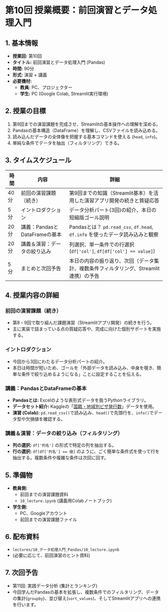 # 第10回 授業概要：前回演習とデータ処理入門

## 1. 基本情報
- **授業回:** 第10回
- **タイトル:** 前回演習とデータ処理入門 (Pandas)
- **時間:** 90分
- **形式:** 演習 + 講義
- **必要機材:**
    - **教員:** PC、プロジェクター
    - **学生:** PC (Google Colab, Streamlit実行環境)

## 2. 授業の目標
1. 第9回までの演習課題を完成させ、Streamlitの基本操作への理解を深める。
2. Pandasの基本構造（DataFrame）を理解し、CSVファイルを読み込める。
3. 読み込んだデータの全体像を把握する基本コマンドを使える (`head`, `info`)。
4. 単純な条件でデータを抽出（フィルタリング）できる。

## 3. タイムスケジュール
| 時間 | 内容 | 詳細 |
| --- | --- | --- |
| 40分 | 前回の演習課題（続き） | 第9回までの知識（Streamlit基本）を活用した演習アプリ開発の続きと質疑応答 |
| 5分 | イントロダクション | データ分析パート(3回)の紹介、本日の短縮版ゴール説明 |
| 20分 | 講義：PandasとDataFrameの基本 | Pandasとは？ `pd.read_csv`, `df.head`, `df.info` を使ったデータ読み込みと観察 |
| 20分 | 講義＆演習：データの絞り込み | 列選択、単一条件での行選択 (`df['col']`, `df[df['col'] == value]`) |
| 5分 | まとめと次回予告 | 本日の内容の振り返り、次回（データ集計、複数条件フィルタリング、Streamlit連携）の予告 |

## 4. 授業内容の詳細

### 前回の演習課題（続き）
- 第8・9回で取り組んだ課題演習（Streamlitアプリ開発）の続きを行う。
- 主に実装で詰まっている点の質疑応答や、完成に向けた個別サポートを実施する。

### イントロダクション
- 今回から3回にわたるデータ分析パートの紹介。
- 本日は時間が短いため、ゴールを「外部データを読み込み、中身を覗き、簡単な条件で絞り込めるようになる」ことに設定することを伝える。

### 講義：PandasとDataFrameの基本
- **Pandasとは:** Excelのような表形式データを扱うPythonライブラリ。
- **データセット紹介:** Kaggleの「[国籍・地域別ビザ発行数](https://www.kaggle.com/datasets/yutodennou/visa-issuance-by-nationality-and-region-in-japan)」データを使用。
- **演習 (Colab):** `pd.read_csv()`で読み込み、`head()`で先頭行を、`info()`でデータ型や欠損値を確認する。

### 講義＆演習：データの絞り込み（フィルタリング）
- **列の選択:** `df['列名']` の形式で特定の列を抽出する。
- **行の選択:** `df[df['列名'] == 値]` のように、ごく簡単な条件式を使って行を抽出する。複数条件や複雑な条件は次回に回す。

## 5. 準備物
- **教員側:**
    - 前回までの演習課題資料
    - `10_lecture.ipynb` (講義用Colabノートブック)
- **学生側:**
    - PC、Googleアカウント
    - 前回までの演習課題ファイル

## 6. 配布資料
- `lectures/10_データ処理入門_Pandas/10_lecture.ipynb`
- (必要に応じて、前回演習のヒント資料)

## 7. 次回予告
- 第11回: 実践データ分析 (集計とランキング)
- 今回学んだPandasの基本を拡張し、複数条件でのフィルタリング、データの集計(`groupby`)、並び替え(`sort_values`)、そしてStreamlitアプリへの連携を行います。 